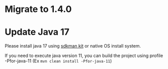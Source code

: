 # Migrate to 1.4.0


# Update Java 17

Please install java 17 using [sdkman kit](https://sdkman.io/) or native OS install system.

If you need to execute java version 11, you can build the project using profile -Pfor-java-11 (Ex ``mvn clean install -Pfor-java-11``)